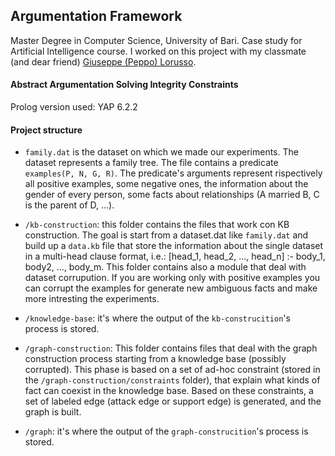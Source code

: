 ## Argumentation Framework

Master Degree in Computer Science, University of Bari. Case study for Artificial Intelligence course. I worked on this project with my classmate (and dear friend) [Giuseppe (Peppo) Lorusso](https://www.linkedin.com/in/giuseppe-lorusso/).

#### Abstract Argumentation Solving Integrity Constraints

Prolog version used: YAP 6.2.2

#### Project structure
* `family.dat` is the dataset on which we made our experiments. The dataset represents a family tree. The file contains a predicate `examples(P, N, G, R)`. The predicate's arguments represent rispectively all positive examples, some negative ones, the information about the gender of every person, some facts about relationships (A married B, C is the parent of D, ...).

* `/kb-construction`: this folder contains the files that work con KB construction. The goal is start from a dataset.dat like `family.dat` and build up a `data.kb` file that store the information about the single dataset in a multi-head clause format, i.e.:
[head_1, head_2, ..., head_n] :- body_1, body2, ..., body_m.
This folder contains also a module that deal with dataset corrupution. If you are working only with positive examples you can corrupt the examples for generate new ambiguous facts and make more intresting the experiments.

* `/knowledge-base`: it's where the output of the `kb-construcition`'s process is stored.

* `/graph-construction`: This folder contains files that deal with the graph construction process starting from a knowledge base (possibly corrupted). This phase is based on a set of ad-hoc constraint (stored in the  `/graph-construction/constraints` folder), that explain what kinds of fact can coexist in the knowledge base. Based on these constraints, a set of labeled edge (attack edge or support edge) is generated, and the graph is built.

* `/graph`: it's where the output of the `graph-construcition`'s process is stored.
